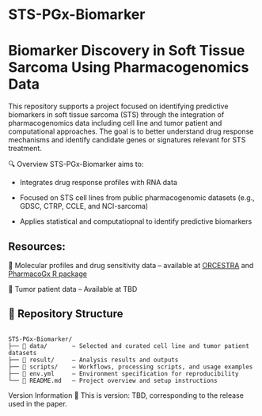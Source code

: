 # STS-PGx-Biomarker

# Biomarker Discovery in Soft Tissue Sarcoma Using Pharmacogenomics Data

This repository supports a project focused on identifying predictive biomarkers in soft tissue sarcoma (STS) through the integration of pharmacogenomics data including cell line and tumor patient and computational approaches. The goal is to better understand drug response mechanisms and identify candidate genes or signatures relevant for STS treatment.

🔍 Overview
STS-PGx-Biomarker aims to:

- Integrates drug response profiles with RNA data

- Focused on STS cell lines from public pharmacogenomic datasets (e.g., GDSC, CTRP, CCLE, and NCI-sarcoma)

- Applies statistical and computatiopnal to identify predictive biomarkers 

## Resources:

🧬 Molecular profiles and drug sensitivity data – available at [ORCESTRA](https://www.orcestra.ca/pset) and [PharmacoGx R package](https://www.bioconductor.org/packages/release/bioc/html/PharmacoGx.html)

🧫 Tumor patient data – Available at TBD

## 📁 Repository Structure

```plaintext

STS-PGx-Biomarker/
├── 📁 data/       – Selected and curated cell line and tumor patient datasets
├── 📁 result/     – Analysis results and outputs
├── 📁 scripts/    – Workflows, processing scripts, and usage examples
├── 📄 env.yml     – Environment specification for reproducibility
└── 📄 README.md   – Project overview and setup instructions

```

Version Information
📌 This is version: TBD, corresponding to the release used in the paper.
